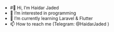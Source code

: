 - #👋 Hi, I’m Haidar Jaded
- 👀 I’m interested in programming
- 🌱 I’m currently learning Laravel & Flutter
- 📫 How to reach me (Telegram: @HaidarJaded )

<!---
AboAlaa787/AboAlaa787 is a ✨ special ✨ repository because its `README.md` (this file) appears on your GitHub profile.
You can click the Preview link to take a look at your changes.
--->

